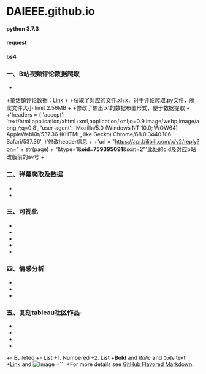 # DAIEEE.github.io
#### python 3.7.3
#### request
#### bs4
### 一、B站视频评论数据爬取
-
+童话镇评论数据：[Link](https://api.bilibili.com/x/v2/reply?jsonp=jsonp&type=1&oid=585787515&sort=2&pn=)
+
+获取了对应的文件.xlsx，对于评论爬取.py文件，所爬文件大小 limit 2.56MB
+
+修改了输出txt的数据布置形式，便于数据提取
+
+'headers = {
        'accept': 'text/html,application/xhtml+xml,application/xml;q=0.9,image/webp,image/apng,*/*;q=0.8',
        'user-agent': 'Mozilla/5.0 (Windows NT 10.0; WOW64) AppleWebKit/537.36 (KHTML, like Gecko) Chrome/68.0.3440.106 Safari/537.36',
    }'修改header信息
+
+'url = "https://api.bilibili.com/x/v2/reply?pn=" + str(page) + "&type=1&**oid=759395091**&sort=2"'此处的oid及对应b站改版前的av号
+
### 二、弹幕爬取及数据
-
-
### 三、可视化
-
-
-
-
-
### 四、情感分析
-
-
-
### 五、复刻tableau社区作品-
-
-
-
-
+- Bulleted
+- List
+1. Numbered
+2. List
+**Bold** and _Italic_ and `Code` text
+[Link](url) and ![Image](src)
+```
+For more details see [GitHub Flavored Markdown](https://guides.github.com/features/mastering-markdown/).
